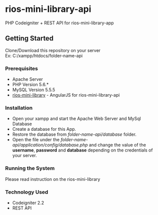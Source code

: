 # rios-mini-library-api
PHP Codeigniter + REST API for rios-mini-library-app

## Getting Started
Clone/Download this repository on your server
<br>Ex: C:/xampp/htdocs/folder-name-api
 
### Prerequisites
* Apache Server
* PHP Version 5.6.*
* MySQL Version 5.5.5
* [rios-mini-library](https://github.com/ariesbrylle-bms/rios-mini-library.git) - AngularJS for rios-mini-library-api

### Installation
* Open your xampp and start the Apache Web Server and MySql Database
* Create a database for this App.
* Restore the database from <i>folder-name-api/database</i> folder.
* Open the file under the <i>folder-name-api/application/config/database.php</i> and change the value of the <b>username</b>, <b>password</b> and <b>database</b> depending on the credentials of your server.

### Running the System
Please read instruction on the rios-mini-library

### Technology Used
* Codeigniter 2.2
* REST API
